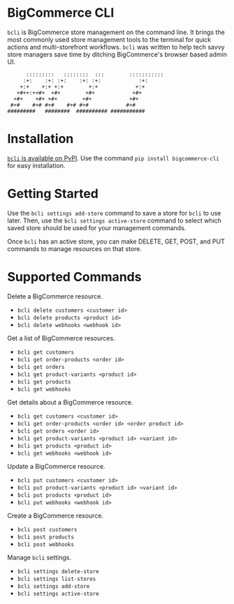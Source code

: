 # BigCommerce CLI

`bcli` is BigCommerce store management on the command line. It brings the most commonly used store management tools to
the terminal for quick actions and multi-storefront workflows. `bcli` was written to help tech savvy store managers save
time by ditching BigCommerce's browser based admin UI.

```
      :::::::::   ::::::::  :::        ::::::::::: 
     :+:    :+: :+:    :+: :+:            :+:      
    +:+    +:+ +:+        +:+            +:+       
   +#++:++#+  +#+        +#+            +#+        
  +#+    +#+ +#+        +#+            +#+         
 #+#    #+# #+#    #+# #+#            #+#          
#########   ########  ########## ###########       
```

# Installation

[`bcli` is available on PyPI](https://pypi.org/project/bigcommerce-cli/). Use the command `pip install bigcommerce-cli`
for easy installation.

# Getting Started

Use the `bcli settings add-store` command to save a store for `bcli` to use later. Then, use
the `bcli settings active-store` command to select which saved store should be used for your management commands.

Once `bcli` has an active store, you can make DELETE, GET, POST, and PUT commands to manage resources on that store.

# Supported Commands

Delete a BigCommerce resource.

- `bcli delete customers <customer id>`
- `bcli delete products <product id>`
- `bcli delete webhooks <webhook id>`

Get a list of BigCommerce resources.

- `bcli get customers`
- `bcli get order-products <order id>`
- `bcli get orders`
- `bcli get product-variants <product id>`
- `bcli get products`
- `bcli get webhooks`

Get details about a BigCommerce resource.

- `bcli get customers <customer id>`
- `bcli get order-products <order id> <order product id>`
- `bcli get orders <order id>`
- `bcli get product-variants <product id> <variant id>`
- `bcli get products <product id>`
- `bcli get webhooks <webhook id>`

Update a BigCommerce resource.

- `bcli put customers <customer id>`
- `bcli put product-variants <product id> <variant id>`
- `bcli put products <product id>`
- `bcli put webhooks <webhook id>`

Create a BigCommerce resource.

- `bcli post customers`
- `bcli post products`
- `bcli post webhooks`

Manage `bcli` settings.

- `bcli settings delete-store`
- `bcli settings list-stores`
- `bcli settings add-store`
- `bcli settings active-store`
